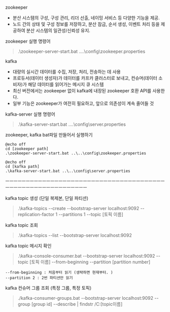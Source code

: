zookeeper
- 분산 시스템의 구성, 구성 관리, 리더 선출, 네이밍 서비스 등 다양한 기능을 제공.  
- 노드 간의 상태 및 구성 정보를 저장하고, 분산 잠금, 순서 생성, 이벤트 처리 등을 제공하여 분산 시스템의 일관성/신뢰성 유지.

zookeeper 실행 명령어
> .\zookeeper-server-start.bat ..\..\config\zookeeper.properties


kafka
- 대량의 실시간 데이터를 수집, 저장, 처리, 전송하는 데 사용
- 프로듀서(데이터 생성자)가 데이터를 카프카 클러스터로 보내고, 컨슈머(데이터 소비자)가 해당 데이터를 읽어가는 메시지 큐 시스템
- 최신 버전에서는 zookeeper 없이 kafka에 내장된 zookeeper 호환 API를 사용한다.
- 일부 기능은 zookeeper가 여전히 필요하고, 앞으로 의존성이 계속 줄어들 것

kafka-server 실행 명령어
> .\kafka-server-start.bat ..\..\config\server.properties

zookeeper, kafka bat파일 만들어서 실행하기
```
@echo off
cd [zookeeper path]
.\zookeeper-server-start.bat ..\..\config\zookeeper.properties

@echo off
cd [kafka path]
.\kafka-server-start.bat ..\..\config\server.properties
```

ㅡㅡㅡㅡㅡㅡㅡㅡㅡㅡㅡㅡㅡㅡㅡㅡㅡㅡㅡㅡㅡㅡㅡㅡㅡㅡㅡㅡㅡㅡㅡㅡㅡㅡㅡㅡㅡㅡㅡㅡㅡㅡㅡㅡㅡㅡㅡㅡㅡㅡㅡㅡㅡㅡㅡㅡㅡㅡㅡ


kafka topic 생성 (단일 복제본, 단일 파티션)
> .\kafka-topics --create --bootstrap-server localhost:9092 --replication-factor 1 --partitions 1 --topic [토픽 이름]

kafka topic 조회
> .\kafka-topics --list --bootstrap-server localhost:9092

kafka topic 메시지 확인
> .\kafka-console-consumer.bat --bootstrap-server localhost:9092 --topic [토픽 이름] --from-beginning --partition [partition number] 
```
--from-beginning : 처음부터 읽기 (생략하면 현재부터. )
--partition 2 : 2번 파티션만 읽기
```

kafka 컨슈머 그룹 조회 (특정 그룹, 특정 토픽)
> ./kafka-consumer-groups.bat --bootstrap-server localhost:9092 --group [group id] --describe | findstr /C:[topic이름]

